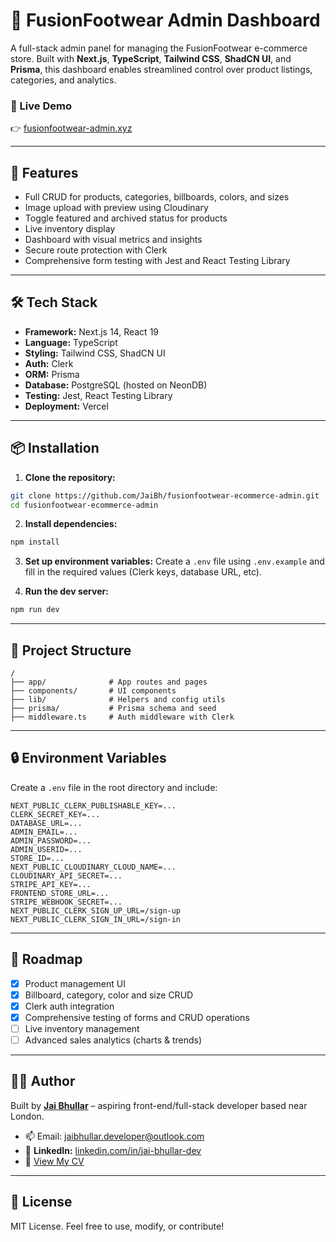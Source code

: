 # 🧩 FusionFootwear Admin Dashboard

A full-stack admin panel for managing the FusionFootwear e-commerce store. Built with **Next.js**, **TypeScript**, **Tailwind CSS**, **ShadCN UI**, and **Prisma**, this dashboard enables streamlined control over product listings, categories, and analytics.

### 🔗 Live Demo

👉 [fusionfootwear-admin.xyz](https://www.fusionfootwear-admin.xyz)

---

## 🚀 Features

- Full CRUD for products, categories, billboards, colors, and sizes
- Image upload with preview using Cloudinary
- Toggle featured and archived status for products
- Live inventory display
- Dashboard with visual metrics and insights
- Secure route protection with Clerk
- Comprehensive form testing with Jest and React Testing Library

---

## 🛠 Tech Stack

- **Framework:** Next.js 14, React 19
- **Language:** TypeScript
- **Styling:** Tailwind CSS, ShadCN UI
- **Auth:** Clerk
- **ORM:** Prisma
- **Database:** PostgreSQL (hosted on NeonDB)
- **Testing:** Jest, React Testing Library
- **Deployment:** Vercel

---

## 📦 Installation

1. **Clone the repository:**

```bash
git clone https://github.com/JaiBh/fusionfootwear-ecommerce-admin.git
cd fusionfootwear-ecommerce-admin
```

2. **Install dependencies:**

```bash
npm install
```

3. **Set up environment variables:**
   Create a `.env` file using `.env.example` and fill in the required values (Clerk keys, database URL, etc).

4. **Run the dev server:**

```bash
npm run dev
```

---

## 📁 Project Structure

```
/
├── app/              # App routes and pages
├── components/       # UI components
├── lib/              # Helpers and config utils
├── prisma/           # Prisma schema and seed
├── middleware.ts     # Auth middleware with Clerk
```

---

## 🔒 Environment Variables

Create a `.env` file in the root directory and include:

```
NEXT_PUBLIC_CLERK_PUBLISHABLE_KEY=...
CLERK_SECRET_KEY=...
DATABASE_URL=...
ADMIN_EMAIL=...
ADMIN_PASSWORD=...
ADMIN_USERID=...
STORE_ID=...
NEXT_PUBLIC_CLOUDINARY_CLOUD_NAME=...
CLOUDINARY_API_SECRET=...
STRIPE_API_KEY=...
FRONTEND_STORE_URL=...
STRIPE_WEBHOOK_SECRET=...
NEXT_PUBLIC_CLERK_SIGN_UP_URL=/sign-up
NEXT_PUBLIC_CLERK_SIGN_IN_URL=/sign-in
```

---

## 📌 Roadmap

- [x] Product management UI
- [x] Billboard, category, color and size CRUD
- [x] Clerk auth integration
- [x] Comprehensive testing of forms and CRUD operations
- [ ] Live inventory management
- [ ] Advanced sales analytics (charts & trends)

---

## 🧑‍💻 Author

Built by [**Jai Bhullar**](https://jaibh-portfolio.vercel.app/) – aspiring front-end/full-stack developer based near London.

- 📫 Email: jaibhullar.developer@outlook.com
- 🔗 **LinkedIn:** [linkedin.com/in/jai-bhullar-dev](https://www.linkedin.com/in/jai-bhullar-dev)
- 📄 [View My CV](https://drive.google.com/drive/folders/11INqiG1lzqst5JbgNXueFMdqKZr6JfP9?usp=sharing)

---

## 📝 License

MIT License. Feel free to use, modify, or contribute!
